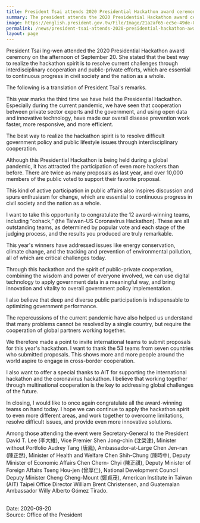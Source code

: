 ```yaml
---
title: President Tsai attends 2020 Presidential Hackathon award ceremony
summary: The president attends the 2020 Presidential Hackathon award ceremony
image: https://english.president.gov.tw/File/Image/21a2af65-ec5e-49de-8ad0-d3d71323f1c7
permalink: /news/president-tsai-attends-2020-presidential-hackathon-award-ceremony/
layout: page
---
```

President Tsai Ing-wen attended the 2020 Presidential Hackathon award ceremony on the afternoon of September 20. She stated that the best way to realize the hackathon spirit is to resolve current challenges through interdisciplinary cooperation and public-private efforts, which are essential to continuous progress in civil society and the nation as a whole. 

The following is a translation of President Tsai's remarks.

This year marks the third time we have held the Presidential Hackathon. Especially during the current pandemic, we have seen that cooperation between private sector experts and the government, and using open data and innovative technology, have made our overall disease prevention work faster, more responsive, and more efficient.

The best way to realize the hackathon spirit is to resolve difficult government policy and public lifestyle issues through interdisciplinary cooperation.

Although this Presidential Hackathon is being held during a global pandemic, it has attracted the participation of even more hackers than before. There are twice as many proposals as last year, and over 10,000 members of the public voted to support their favorite proposal.

This kind of active participation in public affairs also inspires discussion and spurs enthusiasm for change, which are essential to continuous progress in civil society and the nation as a whole. 

I want to take this opportunity to congratulate the 12 award-winning teams, including “cohack,” (the Taiwan-US Coronavirus Hackathon). These are all outstanding teams, as determined by popular vote and each stage of the judging process, and the results you produced are truly remarkable.

This year's winners have addressed issues like energy conservation, climate change, and the tracking and prevention of environmental pollution, all of which are critical challenges today. 

Through this hackathon and the spirit of public-private cooperation, combining the wisdom and power of everyone involved, we can use digital technology to apply government data in a meaningful way, and bring innovation and vitality to overall government policy implementation.

I also believe that deep and diverse public participation is indispensable to optimizing government performance.

The repercussions of the current pandemic have also helped us understand that many problems cannot be resolved by a single country, but require the cooperation of global partners working together.

We therefore made a point to invite international teams to submit proposals for this year's hackathon. I want to thank the 53 teams from seven countries who submitted proposals. This shows more and more people around the world aspire to engage in cross-border cooperation.  

I also want to offer a special thanks to AIT for supporting the international hackathon and the coronavirus hackathon. I believe that working together through multinational cooperation is the key to addressing global challenges of the future.

In closing, I would like to once again congratulate all the award-winning teams on hand today. I hope we can continue to apply the hackathon spirit to even more different areas, and work together to overcome limitations, resolve difficult issues, and provide even more innovative solutions.

Among those attending the event were Secretary-General to the President David T. Lee (李大維), Vice Premier Shen Jong-chin (沈榮津), Minister without Portfolio Audrey Tang (唐鳳), Ambassador-at-Large Chen Jen-ran (陳正然), Minister of Health and Welfare Chen Shih-Chung (陳時中), Deputy Minister of Economic Affairs Chen Chern- Chyi (陳正祺), Deputy Minister of Foreign Affairs Tseng Hou-jen (曾厚仁),  National Development Council Deputy Minister Cheng Cheng-Mount (鄭貞茂), American Institute in Taiwan (AIT) Taipei Office Director William Brent Christensen, and Guatemalan Ambassador Willy Alberto Gómez Tirado.

<br/>
Date: 2020-09-20
<br/>
Source: Office of the President
